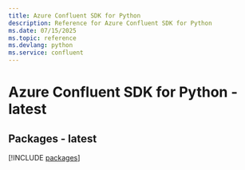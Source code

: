 ```yaml
---
title: Azure Confluent SDK for Python
description: Reference for Azure Confluent SDK for Python
ms.date: 07/15/2025
ms.topic: reference
ms.devlang: python
ms.service: confluent
---
```

# Azure Confluent SDK for Python - latest
## Packages - latest
[!INCLUDE [packages](confluent-index.md)]